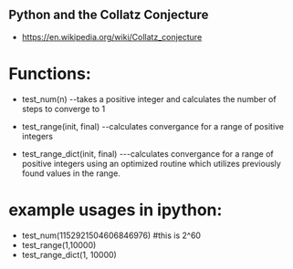## Python and the Collatz Conjecture
- https://en.wikipedia.org/wiki/Collatz_conjecture

# Functions:
 - test_num(n)  --takes a positive integer and calculates the number of steps to converge to 1

 - test_range(init, final)  --calculates convergance for a range of positive integers

 -  test_range_dict(init, final)    ---calculates convergance for a range of positive integers using an optimized routine which utilizes previously found values in the range.

 # example usages in ipython:
- test_num(1152921504606846976)   #this is 2^60
- test_range(1,10000)
- test_range_dict(1, 10000)
